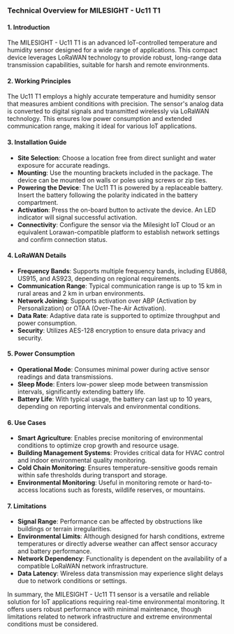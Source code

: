 ### Technical Overview for MILESIGHT - Uc11 T1

#### 1. Introduction
The MILESIGHT - Uc11 T1 is an advanced IoT-controlled temperature and humidity sensor designed for a wide range of applications. This compact device leverages LoRaWAN technology to provide robust, long-range data transmission capabilities, suitable for harsh and remote environments.

#### 2. Working Principles
The Uc11 T1 employs a highly accurate temperature and humidity sensor that measures ambient conditions with precision. The sensor's analog data is converted to digital signals and transmitted wirelessly via LoRaWAN technology. This ensures low power consumption and extended communication range, making it ideal for various IoT applications.

#### 3. Installation Guide
- **Site Selection**: Choose a location free from direct sunlight and water exposure for accurate readings.
- **Mounting**: Use the mounting brackets included in the package. The device can be mounted on walls or poles using screws or zip ties.
- **Powering the Device**: The Uc11 T1 is powered by a replaceable battery. Insert the battery following the polarity indicated in the battery compartment.
- **Activation**: Press the on-board button to activate the device. An LED indicator will signal successful activation.
- **Connectivity**: Configure the sensor via the Milesight IoT Cloud or an equivalent Lorawan-compatible platform to establish network settings and confirm connection status.

#### 4. LoRaWAN Details
- **Frequency Bands**: Supports multiple frequency bands, including EU868, US915, and AS923, depending on regional requirements.
- **Communication Range**: Typical communication range is up to 15 km in rural areas and 2 km in urban environments.
- **Network Joining**: Supports activation over ABP (Activation by Personalization) or OTAA (Over-The-Air Activation). 
- **Data Rate**: Adaptive data rate is supported to optimize throughput and power consumption.
- **Security**: Utilizes AES-128 encryption to ensure data privacy and security.

#### 5. Power Consumption
- **Operational Mode**: Consumes minimal power during active sensor readings and data transmissions.
- **Sleep Mode**: Enters low-power sleep mode between transmission intervals, significantly extending battery life.
- **Battery Life**: With typical usage, the battery can last up to 10 years, depending on reporting intervals and environmental conditions.

#### 6. Use Cases
- **Smart Agriculture**: Enables precise monitoring of environmental conditions to optimize crop growth and resource usage.
- **Building Management Systems**: Provides critical data for HVAC control and indoor environmental quality monitoring.
- **Cold Chain Monitoring**: Ensures temperature-sensitive goods remain within safe thresholds during transport and storage.
- **Environmental Monitoring**: Useful in monitoring remote or hard-to-access locations such as forests, wildlife reserves, or mountains.

#### 7. Limitations
- **Signal Range**: Performance can be affected by obstructions like buildings or terrain irregularities.
- **Environmental Limits**: Although designed for harsh conditions, extreme temperatures or directly adverse weather can affect sensor accuracy and battery performance.
- **Network Dependency**: Functionality is dependent on the availability of a compatible LoRaWAN network infrastructure.
- **Data Latency**: Wireless data transmission may experience slight delays due to network conditions or settings.

In summary, the MILESIGHT - Uc11 T1 sensor is a versatile and reliable solution for IoT applications requiring real-time environmental monitoring. It offers users robust performance with minimal maintenance, though limitations related to network infrastructure and extreme environmental conditions must be considered.